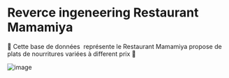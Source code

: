 # Reverce ingeneering Restaurant Mamamiya

:cake: Cette base de données  représente le Restaurant Mamamiya propose de plats de nourritures variées à different prix :banana:


![image](Capturemsql.PNG)
